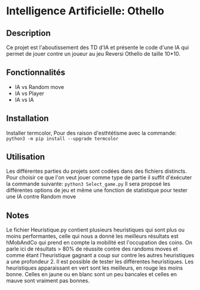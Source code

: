 # Intelligence Artificielle: Othello

## Description

Ce projet est l'aboutissement des TD d'IA et présente le code d'une IA qui permet de jouer contre un joueur au jeu Reversi Othello de taille 10*10.

## Fonctionnalités

- IA vs Random move
- IA vs Player
- IA vs IA

## Installation

Installer termcolor, Pour des raison d'esthtétisme avec la commande: 
    `python3 -m pip install --upgrade termcolor`

## Utilisation

Les différentes parties du projets sont codées dans des fichiers distincts.
Pour choisir ce que l'on veut jouer comme type de partie il suffit d'éxécuter la commande suivante:
    `python3 Select_game.py`
Il sera proposé les différentes options de jeu et même une fonction de statistique pour tester une IA contre Random move


## Notes

Le fichier Heuristique.py contient plusieurs heuristiques qui sont plus ou moins performantes, celle qui nous a donné les meilleurs résultats est hMobAndCo qui prend en compte la mobilité est l'occupation des coins. On parle ici de résultats > 80% de réussite contre des randoms moves et comme étant l'heuristique gagnant a coup sur contre les autres heuristiques a une profondeur 2. Il est possible de tester les différentes heuristiques. Les heuristiques apparaissant en vert sont les meilleurs, en rouge les moins bonne. Celles en jaune ou en blanc sont un peu bancales et celles en mauve sont vraiment pas bonnes.

